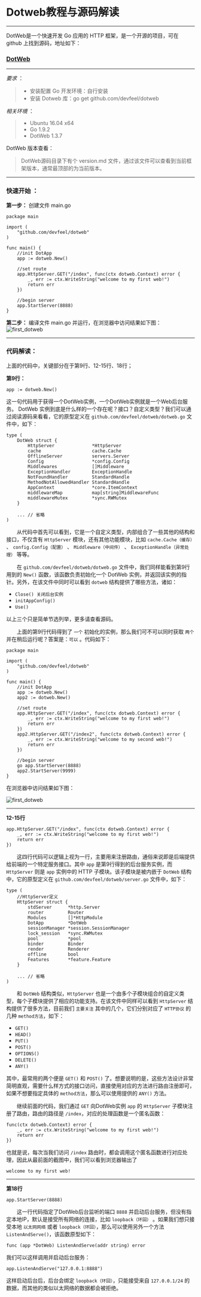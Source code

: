 # Dotweb教程与源码解读

------

DotWeb是一个快速开发 Go 应用的 HTTP 框架，是一个开源的项目，可在 github 上找到源码，地址如下：
### [DotWeb](https://github.com/devfeel/dotweb)

-----

*要求* ：
> * 安装配置 Go 开发环境：自行安装
> * 安装 Dotweb 库：go get github.com/devfeel/dotweb


*相关环境* ：
> * Ubuntu 16.04 x64
> * Go 1.9.2
> * DotWeb 1.3.7

DotWeb 版本查看：
> DotWeb源码目录下有个 version.md 文件，通过该文件可以查看到当前框架版本，通常最顶部的为当前版本。

-----

### **快速开始** ：

**第一步：**
创建文件 main.go
```
package main

import (
	"github.com/devfeel/dotweb"
)

func main() {
	//init DotApp
	app := dotweb.New()

	//set route
	app.HttpServer.GET("/index", func(ctx dotweb.Context) error {
		_, err := ctx.WriteString("welcome to my first web!")
		return err
	})

	//begin server
	app.StartServer(8888)
}
```

**第二步：** 
编译文件 main.go 并运行，在浏览器中访问结果如下图：
![first_dotweb](http://p1iazy1u3.bkt.clouddn.com/dotweb1-1.png)


------------

### **代码解读：**

上面的代码中，关键部分在于第9行、12-15行、18行；

**第9行：**
```
app := dotweb.New()
```
这一句代码用于获得一个DotWeb实例，一个DotWeb实例就是一个Web后台服务。
DotWeb 实例到底是什么样的一个存在呢？接口？自定义类型？我们可以通过阅读源码来看看，它的原型定义在 `github.com/devfeel/dotweb/dotweb.go` 文件中，如下：
```
type (
	DotWeb struct {
		HttpServer              *HttpServer
		cache                   cache.Cache
		OfflineServer           servers.Server
		Config                  *config.Config
		Middlewares             []Middleware
		ExceptionHandler        ExceptionHandle
		NotFoundHandler         StandardHandle
		MethodNotAllowedHandler StandardHandle 
		AppContext              *core.ItemContext
		middlewareMap           map[string]MiddlewareFunc
		middlewareMutex         *sync.RWMutex
	}

    ... // 省略
)
```
&emsp;&emsp;从代码中首先可以看到，它是一个自定义类型，内部组合了一些其他的结构和接口，不仅含有 `HttpServer` 模块，还有其他功能模块，比如 `cache.Cache（缓存）` 、 `config.Config（配置）` 、  `Middleware（中间件）` 、 `ExceptionHandle（异常处理）` 等等。

&emsp;&emsp;在 `github.com/devfeel/dotweb/dotweb.go` 文件中，我们同样能看到第9行用到的 `New()` 函数，该函数负责初始化一个 DotWeb 实例，并返回该实例的指针。另外，在该文件中同时可以看到 `dotweb` 结构提供了哪些方法，诸如：

* `Close() 关闭后台实例` 
* `initAppConfig() `
* `Use()`

以上三个只是简单节选列举，更多请查看源码。


&emsp;&emsp;上面的第9行代码得到了 `一个` 初始化的实例，那么我们可不可以同时获取 `两个` 并在稍后运行呢？答案是：`可以` 。代码如下：
```
package main

import (
	"github.com/devfeel/dotweb"
)

func main() {
	//init DotApp
	app := dotweb.New()
	app2 := dotweb.New()

	//set route
	app.HttpServer.GET("/index", func(ctx dotweb.Context) error {
		_, err := ctx.WriteString("welcome to my first web!")
		return err
	})
	app2.HttpServer.GET("/index2", func(ctx dotweb.Context) error {
		_, err := ctx.WriteString("welcome to my second web!")
		return err
	})

	//begin server
	go app.StartServer(8888)
	app2.StartServer(9999)
}

```

在浏览器中访问结果如下图：

![first_dotweb](http://p1iazy1u3.bkt.clouddn.com/dotweb1-2.png)

---

**12-15行**

```
app.HttpServer.GET("/index", func(ctx dotweb.Context) error {
    _, err := ctx.WriteString("welcome to my first web!")
    return err
})
```
&emsp;&emsp;这四行代码可以逻辑上视为一行，主要用来注册路由，通俗来说即是后端提供给前端的一个特定服务接口。其中 `app` 是第9行得到的后台服务实例，而 `HttpServer` 则是 `app` 实例中的 HTTP 子模块。该子模块是被内嵌于 `DotWeb` 结构中，它的原型定义在 `github.com/devfeel/dotweb/server.go` 文件中，如下：
```
type (
	//HttpServer定义
	HttpServer struct {
		stdServer      *http.Server
		router         Router
		Modules        []*HttpModule
		DotApp         *DotWeb
		sessionManager *session.SessionManager
		lock_session   *sync.RWMutex
		pool           *pool
		binder         Binder
		render         Renderer
		offline        bool
		Features       *feature.Feature
	}
    
    ... // 省略
)
```
&emsp;&emsp;和 `DotWeb` 结构类似，`HttpServer` 也是一个由多个子模块组合的自定义类型，每个子模块提供了相应的功能支持。在该文件中同样可以看到 `HttpServer` 结构提供了很多方法，目前我们 `主要关注` 其中的几个，它们分别对应了 `HTTP协议` 的几种 `method方法`，如下：

* `GET()` 
* `HEAD()`
* `PUT()`
* `POST()`
* `OPTIONS()`
* `DELETE()`
* `ANY()`

其中，最常用的两个便是 `GET()` 和 `POST()` 了。想要说明的是，这些方法设计非常简明直观，需要什么样方式的接口访问，直接使用对应的方法进行路由注册即可，如果不想要指定具体的 `method方法`，那么可以使用提供的 `ANY()` 方法。

&emsp;&emsp;继续前面的代码，我们通过 `GET` 向DotWeb实例 `app` 的 `HttpServer` 子模块注册了路由，路由的路径是 `/index`，对应的处理函数是一个匿名函数：
```
func(ctx dotweb.Context) error {
    _, err := ctx.WriteString("welcome to my first web!")
    return err
})
```
也就是说，每次当我们访问 `/index` 路由时，都会调用这个匿名函数进行对应处理，因此从最前面的截图中，我们可以看到浏览器输出了
```
welcome to my first web!
```

----

**第18行**
```
app.StartServer(8888)
```
&emsp;&emsp;这一行代码指定了DotWeb后台监听的端口 `8888` 并启动后台服务，但没有指定本地IP，默认是接受所有网络的连接，比如 `loopback（环回）` 。如果我们想只接受本地 `以太网网络` 或者 `loopback（环回）`，那么可以使用另外一个方法 `ListenAndServe()`，该函数原型如下：
```
func (app *DotWeb) ListenAndServe(addr string) error
```
我们可以这样调用并启动后台服务：
```
app.ListenAndServe("127.0.0.1:8888")
```
这样启动后台后，后台会绑定 `loopback（环回）`，只能接受来自 `127.0.0.1/24` 的数据，而其他的类似以太网络的数据都会被拒绝。
